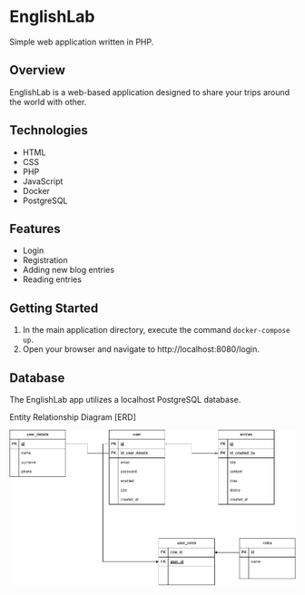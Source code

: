 # EnglishLab

Simple web application written in PHP.

## Overview

EnglishLab is a web-based application designed to share your trips around the world with other.

## Technologies

* HTML
* CSS
* PHP
* JavaScript
* Docker
* PostgreSQL

## Features

- Login
- Registration
- Adding new blog entries
- Reading entries

## Getting Started

1. In the main application directory, execute the command `docker-compose up`.
2. Open your browser and navigate to http://localhost:8080/login.

## Database

The EnglishLab app utilizes a localhost PostgreSQL database.

Entity Relationship Diagram [ERD]

![ERD](https://github.com/Matizar00/E_Lab/blob/main/English_Lab.drawio.png)

